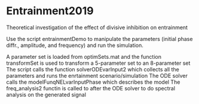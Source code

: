 # Entrainment2019

Theoretical investigation of the effect of divisive inhibition on entrainment




Use the script entrainmentDemo to manipulate the parameters (initial phase diffr., amplitude, and frequency) and run the simulation.

A parameter set is loaded from optimSets.mat and the function transformSet is used to transform a 5-parameter set to an 8-parameter set
The script calls the function solverODEvarInput2 which collects all the parameters and runs the enrtainment scenario/simulation
The ODE solver calls the modelFunqNELvarInputPhase which describes the model
The freq_analysis2 functin is called to after the ODE solver to do spectral analysis on the generated signal
